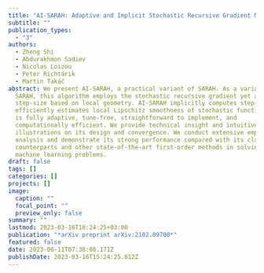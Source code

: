 ```yaml
---
title: "AI-SARAH: Adaptive and Implicit Stochastic Recursive Gradient Methods"
subtitle: ""
publication_types:
  - "3"
authors:
  - Zheng Shi
  - Abdurakhmon Sadiev
  - Nicolas Loizou
  - Peter Richtárik
  - Martin Takáč
abstract: We present AI-SARAH, a practical variant of SARAH. As a variant of
  SARAH, this algorithm employs the stochastic recursive gradient yet adjusts
  step-size based on local geometry. AI-SARAH implicitly computes step-size and
  efficiently estimates local Lipschitz smoothness of stochastic functions. It
  is fully adaptive, tune-free, straightforward to implement, and
  computationally efficient. We provide technical insight and intuitive
  illustrations on its design and convergence. We conduct extensive empirical
  analysis and demonstrate its strong performance compared with its classical
  counterparts and other state-of-the-art first-order methods in solving convex
  machine learning problems.
draft: false
tags: []
categories: []
projects: []
image:
  caption: ""
  focal_point: ""
  preview_only: false
summary: ""
lastmod: 2023-03-16T18:24:25+03:00
publication: "*arXiv preprint arXiv:2102.09700*"
featured: false
date: 2023-06-11T07:38:08.171Z
publishDate: 2023-03-16T15:24:25.812Z
---
```

